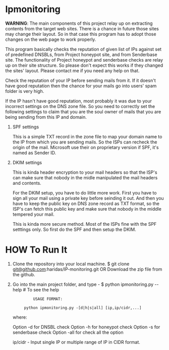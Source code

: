 Ipmonitoring
============

**WARNING**: The main components of this project relay up on extracting contents 
from the target web sites. There is a chance in
future those sites may change their layout. So in that case this program 
has to adopt those changes on the web page to work properly.

This program basically checks the reputation of given list of IPs against set
of predefined DNSBLs, from Project honeypot site, and from Senderbase site. The
functionality of Project honeypot and senderbase checks are relay up on their
site structure. So please don't expect this works if they changed the sites'
layout. Please contact me if you need any help on that.

Check the reputation of your IP before sending mails from it. If it doesn't
have good reputation then the chance for your mails go into users' spam folder
is very high.


If the IP hasn't have good reputation, most probably it was due to your
incorrect settings on the DNS zone file. So you need to correctly set the
following settings to claim that you are the soul owner of mails that you are
being sending from this IP and domain.


1. SPF settings

    This is a simple TXT record in the zone file to map your domain name to the
    IP from which you are sending mails. So the ISPs can recheck the origin of
    the mail. Microsoft use their on proprietary version if SPF, it's named as
    Sender ID.

2. DKIM settings

    This is kinda header encryption to your mail headers so that the ISP's can
    make sure that nobody in the midle manipulated the mail headers and
    contents.

    For the DKIM setup, you have to do little more work. First you have to sign
    all your mail using a private key before seinding it out. And then you have
    to keep the public key on DNS zone record as TXT format, so the ISP's can
    fetch this public key and make sure that nobody in the middle tempered
    your mail. 

    This is kinda more secure method. Most of the ISPs fine with the SPF
    setttings only. So first do the SPF and then setup the DKIM.

HOW To Run It
============

1. Clone the repository into your local machine.
    $ git clone git@github.com:haridas/IP-monitoring.git
        OR
    Download the zip file from the github.

2. Go into the main project folder, and type -
    $ python ipmonitoring.py --help # To see the help

                USAGE FORMAT:

            python ipmonitoring.py -[d|h|s|all] [ip,ip/cidr,...] 

    where:

    Option -d for DNSBL check
    Option -h for honeypot check
    Option -s for senderbase check
    Option -all for check all the option

    ip/cidr - Input single IP or multiple range of IP in CIDR format.


